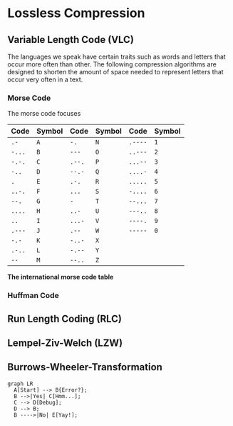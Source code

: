# Lossless Compression

## Variable Length Code (VLC)

The languages we speak have certain traits such as words and letters
that occur more often than other. The following compression algorithms
are designed to shorten the amount of space needed to represent
letters that occur very often in a text.

### Morse Code

The morse code focuses

| Code    | Symbol | Code    | Symbol | Code    | Symbol |
|---------|--------|---------|--------|---------|--------|
| `.-`    | `A`    | `-.`    | `N`    | `.----` | `1`    |
| `-...`  | `B`    | `---`   | `O`    | `..---` | `2`    |
| `-.-.`  | `C`    | `.--.`  | `P`    | `...--` | `3`    |
| `-..`   | `D`    | `--.-`  | `Q`    | `....-` | `4`    |
| `.`     | `E`    | `.-.`   | `R`    | `.....` | `5`    |
| `..-.`  | `F`    | `...`   | `S`    | `-....` | `6`    |
| `--.`   | `G`    | `-`     | `T`    | `--...` | `7`    |
| `....`  | `H`    | `..-`   | `U`    | `---..` | `8`    |
| `..`    | `I`    | `...-`  | `V`    | `----.` | `9`    |
| `.---`  | `J`    | `.--`   | `W`    | `-----` | `0`    |
| `-.-`   | `K`    | `-..-`  | `X`    |
| `.-..`  | `L`    | `-.--`  | `Y`    |
| `--`    | `M`    | `--..`  | `Z`    |

**The international morse code table**



### Huffman Code

## Run Length Coding (RLC)

## Lempel-Ziv-Welch (LZW)

## Burrows-Wheeler-Transformation

``` mermaid
graph LR
  A[Start] --> B{Error?};
  B -->|Yes| C[Hmm...];
  C --> D[Debug];
  D --> B;
  B ---->|No| E[Yay!];
```
